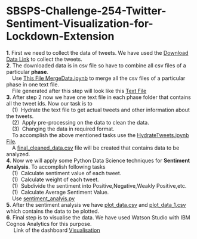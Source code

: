 # SBSPS-Challenge-254-Twitter-Sentiment-Visualization-for-Lockdown-Extension
**1**. First we need to collect the data of tweets. We have used the [Download Data Link](https://ieee-dataport.org/open-access/coronavirus-covid-19-tweets-dataset) to collect the tweets.</br>
**2**. The downloaded data is in csv file so have to combine all csv files of a particular **phase**.</br>
        &nbsp;&nbsp;&nbsp;&nbsp;Use [This File MergeData.ipynb](MergeData.ipynb) to merge all the csv files of a particular phase in one text file.</br>
        &nbsp;&nbsp;&nbsp;&nbsp;File generated after this step will look like this [Text File](final-phase4.txt)</br>
**3**. After step 2 now we have one text file in each phase folder that contains all the tweet ids. Now our task is to</br>
        &nbsp;&nbsp;&nbsp;&nbsp;(1)&nbsp; Hydrate the text file to get actual tweets and other information about the tweets.</br>
        &nbsp;&nbsp;&nbsp;&nbsp;(2)&nbsp; Apply pre-processing on the data to clean the data.</br>
        &nbsp;&nbsp;&nbsp;&nbsp;(3)&nbsp; Changing the data in required format.</br>
        &nbsp;&nbsp;&nbsp;&nbsp;To accomplish the above mentioned tasks use the [HydrateTweets.ipynb File](HydrateTweets.ipynb).</br>
        &nbsp;&nbsp;&nbsp;&nbsp;A [final_cleaned_data.csv](final_cleaned_data.csv) file will be created that contains data to be analyzed.</br>
**4**. Now we will apply some Python Data Science techniques for **Sentiment Analysis**. To accomplish following tasks</br>
        &nbsp;&nbsp;&nbsp;&nbsp;(1)&nbsp; Calculate sentiment value of each tweet.</br>
        &nbsp;&nbsp;&nbsp;&nbsp;(1)&nbsp; Calculate weight of each tweet.</br>
        &nbsp;&nbsp;&nbsp;&nbsp;(1)&nbsp; Subdivide the sentiment into Positive,Negative,Weakly Positive,etc.</br>
        &nbsp;&nbsp;&nbsp;&nbsp;(1)&nbsp; Calculate Average Sentiment Value.</br>
        &nbsp;&nbsp;&nbsp;&nbsp;Use [sentiment_analyis.py](sentiment_analysis.py)</br>
**5**. After the sentiment analysis we have [plot_data.csv](plot_data.csv) and [plot_data_1.csv](plot_data_1.csv) which contains the data to be plotted.</br>
**6**. Final step is to visualise the data. We have used Watson Studio with IBM Cognos Analytics for this purpose. </br>
        &nbsp;&nbsp;&nbsp;&nbsp; Link of the dashboard [Visualisation](https://dataplatform.cloud.ibm.com/dashboards/1eae785d-7db1-4a2f-b6b2-b42ac2cce86a/view/7915f71f38b7349171e9e6e4079f2a527b347709b3bb8106d6807b490d637297a96017c0c82d1e5dde120d36fbe8135cce)
